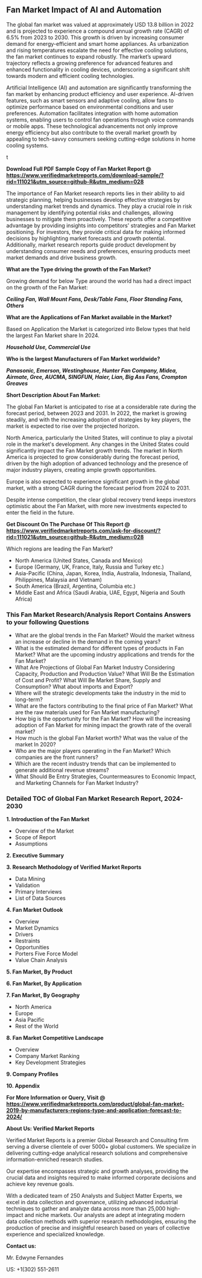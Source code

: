 <h2>Fan Market Impact of AI and Automation</h2><p>The global fan market was valued at approximately USD 13.8 billion in 2022 and is projected to experience a compound annual growth rate (CAGR) of 6.5% from 2023 to 2030. This growth is driven by increasing consumer demand for energy-efficient and smart home appliances. As urbanization and rising temperatures escalate the need for effective cooling solutions, the fan market continues to expand robustly. The market’s upward trajectory reflects a growing preference for advanced features and enhanced functionality in cooling devices, underscoring a significant shift towards modern and efficient cooling technologies.</p><p>Artificial Intelligence (AI) and automation are significantly transforming the fan market by enhancing product efficiency and user experience. AI-driven features, such as smart sensors and adaptive cooling, allow fans to optimize performance based on environmental conditions and user preferences. Automation facilitates integration with home automation systems, enabling users to control fan operations through voice commands or mobile apps. These technological advancements not only improve energy efficiency but also contribute to the overall market growth by appealing to tech-savvy consumers seeking cutting-edge solutions in home cooling systems.</p>t</p><p id="" class=""><strong>Download Full PDF Sample Copy of Fan Market Report @ <a href="https://www.verifiedmarketreports.com/download-sample/?rid=111021&utm_source=github-R&utm_medium=028" target="_blank">https://www.verifiedmarketreports.com/download-sample/?rid=111021&utm_source=github-R&utm_medium=028</a></strong></p><p>The importance of&nbsp;Fan Market research reports lies in their ability to aid strategic planning, helping businesses develop effective strategies by understanding market trends and dynamics. They play a crucial role in risk management by identifying potential risks and challenges, allowing businesses to mitigate them proactively. These reports offer a competitive advantage by providing insights into competitors' strategies and Fan Market positioning. For investors, they provide critical data for making informed decisions by highlighting market forecasts and growth potential. Additionally, market research reports guide product development by understanding consumer needs and preferences, ensuring products meet market demands and drive business growth.</p><p><strong>What are the&nbsp;Type driving the growth of the Fan Market?</strong></p><p id="" class="">Growing demand for below Type around the world has had a direct impact on the growth of the Fan Market:</p><em><strong>Ceiling Fan, Wall Mount Fans, Desk/Table Fans, Floor Standing Fans, Others</strong></em></p><strong>What are the&nbsp;Applications&nbsp;of Fan Market available in the Market?</strong></p><p id="" class="">Based on Application the Market is categorized into Below types that held the largest Fan Market share In 2024.</p><em><strong>Household Use, Commercial Use</strong></em></p><strong>Who is the largest Manufacturers of Fan Market worldwide?</strong></p><p><em><strong>Panasonic, Emerson, Westinghouse, Hunter Fan Company, Midea, Airmate, Gree, AUCMA, SINGFUN, Haier, Lian, Big Ass Fans, Crompton Greaves</strong></em></p><p id="" class=""><strong>Short Description About Fan Market:</strong></p><p>The global Fan Market is anticipated to rise at a considerable rate during the forecast period, between 2023 and 2031. In 2022, the market is growing steadily, and with the increasing adoption of strategies by key players, the market is expected to rise over the projected horizon.</p><p>North America, particularly the United States, will continue to play a pivotal role in the market's development. Any changes in the United States could significantly impact the Fan Market growth trends. The market in North America is projected to grow considerably during the forecast period, driven by the high adoption of advanced technology and the presence of major industry players, creating ample growth opportunities.</p><p>Europe is also expected to experience significant growth in the global market, with a strong CAGR during the forecast period from 2024 to 2031.</p><p>Despite intense competition, the clear global recovery trend keeps investors optimistic about the Fan Market, with more new investments expected to enter the field in the future.</p><p id="" class=""><strong>Get Discount On The Purchase Of This Report @ <a href="https://www.verifiedmarketreports.com/ask-for-discount/?rid=111021&utm_source=github-R&utm_medium=028" target="_blank">https://www.verifiedmarketreports.com/ask-for-discount/?rid=111021&utm_source=github-R&utm_medium=028</a></strong></p>Which regions are leading the Fan Market?</p><ul><li>North America (United States, Canada and Mexico)</li><li>Europe (Germany, UK, France, Italy, Russia and Turkey etc.)</li><li>Asia-Pacific (China, Japan, Korea, India, Australia, Indonesia, Thailand, Philippines, Malaysia and Vietnam)</li><li>South America (Brazil, Argentina, Columbia etc.)</li><li>Middle East and Africa (Saudi Arabia, UAE, Egypt, Nigeria and South Africa)</li></ul><h3 id="" class="">This Fan Market Research/Analysis Report Contains Answers to your following Questions</h3><ul><li>What are the global trends in the Fan Market? Would the market witness an increase or decline in the demand in the coming years?</li><li>What is the estimated demand for different types of products in Fan Market? What are the upcoming industry applications and trends for the Fan Market?</li><li>What Are Projections of Global Fan Market Industry Considering Capacity, Production and Production Value? What Will Be the Estimation of Cost and Profit? What Will Be Market Share, Supply and Consumption? What about imports and Export?</li><li>Where will the strategic developments take the industry in the mid to long-term?</li><li>What are the factors contributing to the final price of Fan Market? What are the raw materials used for Fan Market manufacturing?</li><li>How big is the opportunity for the Fan Market? How will the increasing adoption of Fan Market for mining impact the growth rate of the overall market?</li><li>How much is the global Fan Market worth? What was the value of the market In 2020?</li><li>Who are the major players operating in the Fan Market? Which companies are the front runners?</li><li>Which are the recent industry trends that can be implemented to generate additional revenue streams?</li><li>What Should Be Entry Strategies, Countermeasures to Economic Impact, and Marketing Channels for Fan Market Industry?</li></ul><h3 id="" class="">Detailed TOC of Global Fan Market Research Report, 2024-2030</h3><p id="" class=""><strong>1. Introduction of the Fan Market</strong></p><ul><li>Overview of the Market</li><li>Scope of Report</li><li>Assumptions</li></ul><p id="" class=""><strong>2. Executive Summary</strong></p><p id="" class=""><strong>3. Research Methodology of Verified Market Reports</strong></p><ul><li>Data Mining</li><li>Validation</li><li>Primary Interviews</li><li>List of Data Sources</li></ul><p id="" class=""><strong>4. Fan Market Outlook</strong></p><ul><li>Overview</li><li>Market Dynamics</li><li>Drivers</li><li>Restraints</li><li>Opportunities</li><li>Porters Five Force Model</li><li>Value Chain Analysis</li></ul><p id="" class=""><strong>5. Fan Market, By Product</strong></p><p id="" class=""><strong>6. Fan Market, By Application</strong></p><p id="" class=""><strong>7. Fan Market, By Geography</strong></p><ul><li>North America</li><li>Europe</li><li>Asia Pacific</li><li>Rest of the World</li></ul><p id="" class=""><strong>8. Fan Market Competitive Landscape</strong></p><ul><li>Overview</li><li>Company Market Ranking</li><li>Key Development Strategies</li></ul><p id="" class=""><strong>9. Company Profiles</strong></p><p id="" class=""><strong>10. Appendix</strong></p><p id="" class=""><strong>For More Information or Query, Visit @ <a href="https://www.verifiedmarketreports.com/product/global-fan-market-2019-by-manufacturers-regions-type-and-application-forecast-to-2024/" target="_blank">https://www.verifiedmarketreports.com/product/global-fan-market-2019-by-manufacturers-regions-type-and-application-forecast-to-2024/</a></strong></p><p id="" class=""><strong>About Us: Verified Market Reports</strong></p><p id="" class="">Verified Market Reports is a premier Global Research and Consulting firm serving a diverse clientele of over 5000+ global customers. We specialize in delivering cutting-edge analytical research solutions and comprehensive information-enriched research studies.</p><p id="" class="">Our expertise encompasses strategic and growth analyses, providing the crucial data and insights required to make informed corporate decisions and achieve key revenue goals.</p><p id="" class="">With a dedicated team of 250 Analysts and Subject Matter Experts, we excel in data collection and governance, utilizing advanced industrial techniques to gather and analyze data across more than 25,000 high-impact and niche markets. Our analysts are adept at integrating modern data collection methods with superior research methodologies, ensuring the production of precise and insightful research based on years of collective experience and specialized knowledge.</p><p id="" class=""><strong>Contact us:</strong></p><p id="" class="">Mr. Edwyne Fernandes</p><p id="" class="">US: +1(302) 551-2611</p>